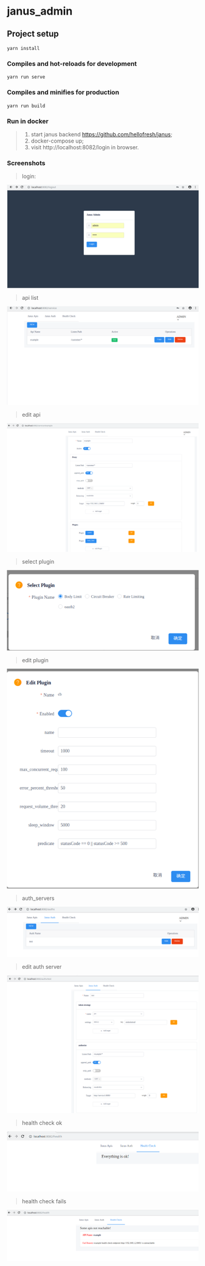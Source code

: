 # janus_admin

## Project setup
```
yarn install
```

### Compiles and hot-reloads for development
```
yarn run serve
```

### Compiles and minifies for production
```
yarn run build
```

### Run in docker

> 1. start janus backend https://github.com/hellofresh/janus;
> 2. docker-compose up;
> 3. visit http://localhost:8082/login in browser.

### Screenshots

> login:

![alt text](images/janus_login.png)

> api list

![alt text](images/janus_apis.png)

> edit api

![alt text](images/janus_api_edit.png)

> select plugin

![alt text](images/janus_api_plugin.png)

> edit plugin

![alt text](images/janus_plugin.png)

> auth_servers

![alt text](images/janus_auth_servers.png)

> edit auth server

![alt text](images/janus_auth_edit.png)

> health check ok

![alt text](images/janus_health1.png)

> health check fails

![alt text](images/janus_health2.png)

